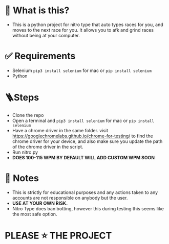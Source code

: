 # 🤔 What is this? 
* This is a python project for nitro type that auto types races for you, and moves to the next race for you. It allows you to afk and grind races without being at your computer. 

# ✅ Requirements
* Selenium `pip3 install selenium` for mac or `pip install selenium`
* Python 

# 🪜Steps
* Clone the repo
* Open a terminal and `pip3 install selenium` for mac or `pip install selenium`
* Have a chrome driver in the same folder. visit https://googlechromelabs.github.io/chrome-for-testing/ to find the chrome driver for your device, and also make sure you update the path of the chrome driver in the script. 
* Run nitro.py
* **DOES 100-115 WPM BY DEFAULT WILL ADD CUSTOM WPM SOON**

# 📝 Notes
* This is strictly for educational purposes and any actions taken to any accounts are not responsible on anybody but the user.
* **USE AT YOUR OWN RISK.**
* Nitro Type does ban botting, however this during testing this seems like the most safe option.

# **PLEASE ⭐️ THE PROJECT**
